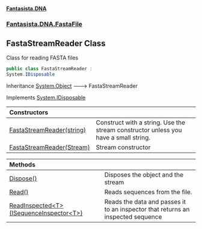 #### [Fantasista.DNA](index.md 'index')
### [Fantasista.DNA.FastaFile](Fantasista.DNA.FastaFile.md 'Fantasista.DNA.FastaFile')

## FastaStreamReader Class

Class for reading FASTA files

```csharp
public class FastaStreamReader :
System.IDisposable
```

Inheritance [System.Object](https://docs.microsoft.com/en-us/dotnet/api/System.Object 'System.Object') &#129106; FastaStreamReader

Implements [System.IDisposable](https://docs.microsoft.com/en-us/dotnet/api/System.IDisposable 'System.IDisposable')

| Constructors | |
| :--- | :--- |
| [FastaStreamReader(string)](Fantasista.DNA.FastaFile.FastaStreamReader.FastaStreamReader(string).md 'Fantasista.DNA.FastaFile.FastaStreamReader.FastaStreamReader(string)') | Construct with a string. Use the stream constructor unless you have a small string. |
| [FastaStreamReader(Stream)](Fantasista.DNA.FastaFile.FastaStreamReader.FastaStreamReader(System.IO.Stream).md 'Fantasista.DNA.FastaFile.FastaStreamReader.FastaStreamReader(System.IO.Stream)') | Stream constructor |

| Methods | |
| :--- | :--- |
| [Dispose()](Fantasista.DNA.FastaFile.FastaStreamReader.Dispose().md 'Fantasista.DNA.FastaFile.FastaStreamReader.Dispose()') | Disposes the object and the stream |
| [Read()](Fantasista.DNA.FastaFile.FastaStreamReader.Read().md 'Fantasista.DNA.FastaFile.FastaStreamReader.Read()') | Reads sequences from the file. |
| [ReadInspected&lt;T&gt;(ISequenceInspector&lt;T&gt;)](Fantasista.DNA.FastaFile.FastaStreamReader.ReadInspected_T_(Fantasista.DNA.FastaFile.Inspectors.ISequenceInspector_T_).md 'Fantasista.DNA.FastaFile.FastaStreamReader.ReadInspected<T>(Fantasista.DNA.FastaFile.Inspectors.ISequenceInspector<T>)') | Reads the data and passes it to an inspector that returns an inspected sequence |
